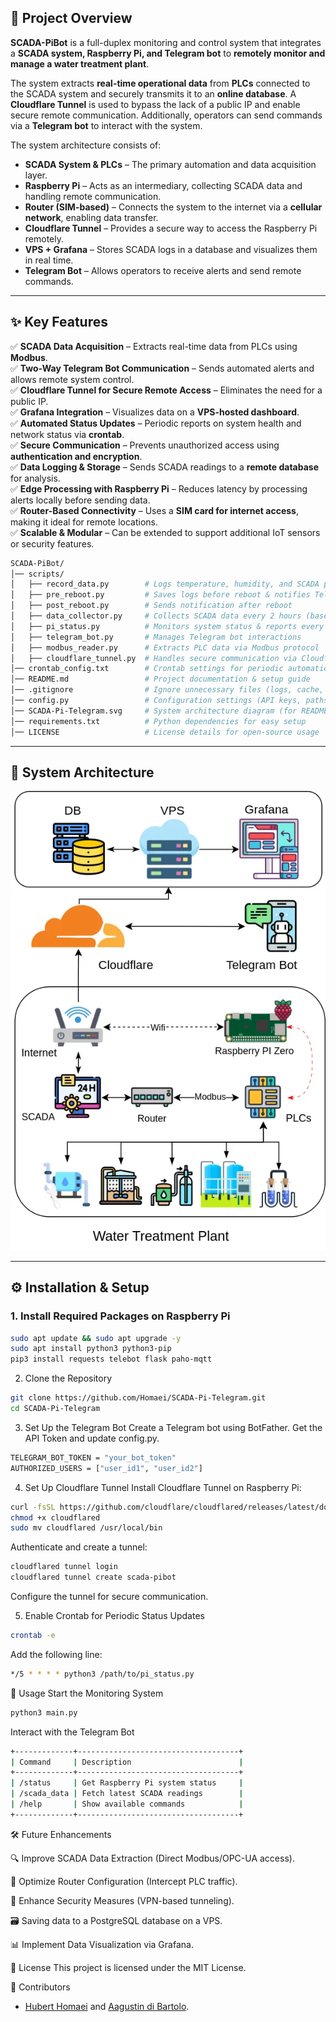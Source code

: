 ## 📌 Project Overview  
**SCADA-PiBot** is a full-duplex monitoring and control system that integrates a **SCADA system, Raspberry Pi, and Telegram bot** to **remotely monitor and manage a water treatment plant**.  

The system extracts **real-time operational data** from **PLCs** connected to the SCADA system and securely transmits it to an **online database**. A **Cloudflare Tunnel** is used to bypass the lack of a public IP and enable secure remote communication. Additionally, operators can send commands via a **Telegram bot** to interact with the system.  

The system architecture consists of:  
- **SCADA System & PLCs** – The primary automation and data acquisition layer.  
- **Raspberry Pi** – Acts as an intermediary, collecting SCADA data and handling remote communication.  
- **Router (SIM-based)** – Connects the system to the internet via a **cellular network**, enabling data transfer.  
- **Cloudflare Tunnel** – Provides a secure way to access the Raspberry Pi remotely.  
- **VPS + Grafana** – Stores SCADA logs in a database and visualizes them in real time.  
- **Telegram Bot** – Allows operators to receive alerts and send remote commands.  

---

## ✨ Key Features  
✅ **SCADA Data Acquisition** – Extracts real-time data from PLCs using **Modbus**.  
✅ **Two-Way Telegram Bot Communication** – Sends automated alerts and allows remote system control.  
✅ **Cloudflare Tunnel for Secure Remote Access** – Eliminates the need for a public IP.  
✅ **Grafana Integration** – Visualizes data on a **VPS-hosted dashboard**.  
✅ **Automated Status Updates** – Periodic reports on system health and network status via **crontab**.  
✅ **Secure Communication** – Prevents unauthorized access using **authentication and encryption**.  
✅ **Data Logging & Storage** – Sends SCADA readings to a **remote database** for analysis.  
✅ **Edge Processing with Raspberry Pi** – Reduces latency by processing alerts locally before sending data.  
✅ **Router-Based Connectivity** – Uses a **SIM card for internet access**, making it ideal for remote locations.  
✅ **Scalable & Modular** – Can be extended to support additional IoT sensors or security features.  




```bash
SCADA-PiBot/
│── scripts/
│   ├── record_data.py        # Logs temperature, humidity, and SCADA parameters
│   ├── pre_reboot.py         # Saves logs before reboot & notifies Telegram
│   ├── post_reboot.py        # Sends notification after reboot
│   ├── data_collector.py     # Collects SCADA data every 2 hours (based on crontab)
│   ├── pi_status.py          # Monitors system status & reports every 6 hours
│   ├── telegram_bot.py       # Manages Telegram bot interactions
│   ├── modbus_reader.py      # Extracts PLC data via Modbus protocol
│   ├── cloudflare_tunnel.py  # Handles secure communication via Cloudflare
│── crontab_config.txt        # Crontab settings for periodic automation
│── README.md                 # Project documentation & setup guide
│── .gitignore                # Ignore unnecessary files (logs, cache, env, etc.)
│── config.py                 # Configuration settings (API keys, paths, bot tokens)
│── SCADA-Pi-Telegram.svg     # System architecture diagram (for README display)
│── requirements.txt          # Python dependencies for easy setup
│── LICENSE                   # License details for open-source usage
```

---

## 📡 System Architecture

<p align="center">
  <img src="https://github.com/Homaei/SCADA-Pi-Telegram/raw/main/SCADA-Pi-Tel.webp" alt="SCADA-Pi-Telegram Architecture">
</p>




---

## ⚙️ Installation & Setup

### **1. Install Required Packages on Raspberry Pi**
```bash
sudo apt update && sudo apt upgrade -y
sudo apt install python3 python3-pip
pip3 install requests telebot flask paho-mqtt
```

2. Clone the Repository
```bash
git clone https://github.com/Homaei/SCADA-Pi-Telegram.git
cd SCADA-Pi-Telegram
```

3. Set Up the Telegram Bot
Create a Telegram bot using BotFather.
Get the API Token and update config.py.
```bash
TELEGRAM_BOT_TOKEN = "your_bot_token"
AUTHORIZED_USERS = ["user_id1", "user_id2"]
```

4. Set Up Cloudflare Tunnel
Install Cloudflare Tunnel on Raspberry Pi:
```bash
curl -fsSL https://github.com/cloudflare/cloudflared/releases/latest/download/cloudflared-linux-arm -o cloudflared
chmod +x cloudflared
sudo mv cloudflared /usr/local/bin
```

Authenticate and create a tunnel:
```bash
cloudflared tunnel login
cloudflared tunnel create scada-pibot
```
Configure the tunnel for secure communication.

5. Enable Crontab for Periodic Status Updates
```bash
crontab -e
```

Add the following line:
```bash
*/5 * * * * python3 /path/to/pi_status.py
```

🚀 Usage
Start the Monitoring System
```bash
python3 main.py
```
Interact with the Telegram Bot

```bash
+-------------+------------------------------------+
| Command     | Description                        |
+-------------+------------------------------------+
| /status     | Get Raspberry Pi system status     |
| /scada_data | Fetch latest SCADA readings        |
| /help       | Show available commands            |
+-------------+------------------------------------+
```

🛠 Future Enhancements

🔍 Improve SCADA Data Extraction (Direct Modbus/OPC-UA access).

📡 Optimize Router Configuration (Intercept PLC traffic).

🔐 Enhance Security Measures (VPN-based tunneling).

🗃 Saving data to a PostgreSQL database on a VPS.

📊 Implement Data Visualization via Grafana.

📝 License
This project is licensed under the MIT License.

👥 Contributors
- [Hubert Homaei](https://github.com/homaei) and [Aagustin di Bartolo](https://github.com/Jacklamotta).

